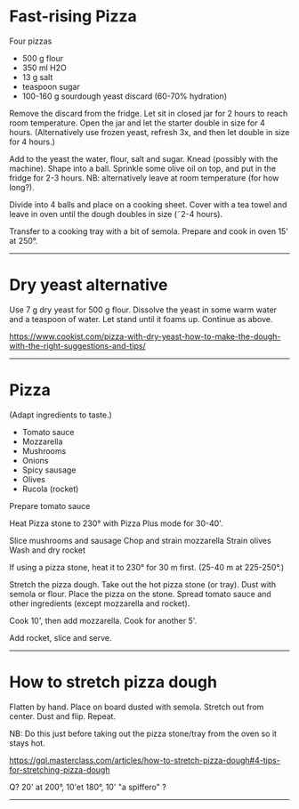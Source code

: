 # Fast-rising Pizza

Four pizzas

- 500 g flour
- 350 ml H2O
- 13 g salt
- teaspoon sugar
- 100-160 g sourdough yeast discard (60-70% hydration) 

Remove the discard from the fridge.
Let sit in closed jar for 2 hours to reach room temperature.
Open the jar and let the starter double in size for 4 hours.
(Alternatively use frozen yeast, refresh 3x, and then let double in size for 4 hours.)

Add to the yeast the water, flour, salt and sugar. 
Knead (possibly with the machine).
Shape into a ball. Sprinkle some olive oil on top, and put in the fridge for 2-3 hours.
NB: alternatively leave at room temperature (for how long?).

Divide into 4 balls and place on a cooking sheet.
Cover with a tea towel and leave in oven until the dough doubles in size (˜2-4 hours).

Transfer to a cooking tray with a bit of semola. Prepare and cook in oven 15' at 250°.

---
# Dry yeast alternative

Use 7 g dry yeast for 500 g flour.
Dissolve the yeast in some warm water and a teaspoon of water.
Let stand until it foams up.
Continue as above.

https://www.cookist.com/pizza-with-dry-yeast-how-to-make-the-dough-with-the-right-suggestions-and-tips/

---
# Pizza

(Adapt ingredients to taste.)

- Tomato sauce
- Mozzarella
- Mushrooms
- Onions
- Spicy sausage
- Olives
- Rucola (rocket)

Prepare tomato sauce

Heat Pizza stone to 230° with Pizza Plus mode for 30-40'.

Slice mushrooms and sausage
Chop and strain mozzarella
Strain olives
Wash and dry rocket

If using a pizza stone, heat it to 230° for 30 m first. 
(25-40 m at 225-250°.)

Stretch the pizza dough.
Take out the hot pizza stone (or tray). Dust with semola or flour.
Place the pizza on the stone.
Spread tomato sauce and other ingredients (except mozzarella and rocket).



Cook 10', then add mozzarella.
Cook for another 5'.

Add rocket, slice and serve.

---
# How to stretch pizza dough

Flatten by hand. Place on board dusted with semola.
Stretch out from center. Dust and flip. Repeat.

NB: Do this just before taking out the pizza stone/tray from the oven so it stays hot.

https://gql.masterclass.com/articles/how-to-stretch-pizza-dough#4-tips-for-stretching-pizza-dough

Q? 20' at 200°, 10'et 180°, 10' "a spiffero" ?

---
